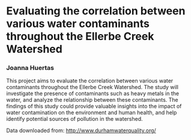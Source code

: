 # Evaluating the correlation between various water contaminants throughout the Ellerbe Creek Watershed
### Joanna Huertas

This project aims to evaluate the correlation between various water contaminants throughout the Ellerbe Creek Watershed. The study will investigate the presence of contaminants such as heavy metals in the water, and analyze the relationship between these contaminants. The findings of this study could provide valuable insights into the impact of water contamination on the environment and human health, and help identify potential sources of pollution in the watershed.

Data downloaded from:
http://www.durhamwaterquality.org/

